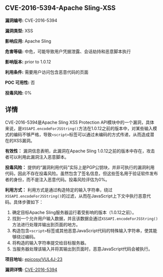 ## CVE-2016-5394-Apache Sling-XSS

**漏洞编号:** CVE-2016-5394

**漏洞类型:** XSS

**影响应用:** Apache Sling

**危害等级:** 中危，可能导致用户凭据泄露、会话劫持和恶意脚本执行

**影响版本:** prior to 1.0.12

**利用条件:** 需要用户访问包含恶意代码的页面

**POC 可用性:** 否

**投毒风险:** 0%

## 详情

CVE-2016-5394是Apache Sling XSS Protection API模块中的一个漏洞，具体来说，是`XSSAPI.encodeForJSString()`方法在1.0.12之前的版本中，对某些输入模式的编码不够严格，导致`<script>`标签可以通过未编码的方式传递，从而造成潜在的XSS漏洞。

**有效性：**
漏洞信息表明，此漏洞在Apache Sling 1.0.12之前的版本中存在，攻击者可以利用此漏洞注入恶意脚本。

**投毒风险：**
提供的“漏洞利用代码”实际上是PGP公钥块，并非可执行的漏洞利用代码，因此不存在投毒风险。虽然包含了签名信息，但这些签名用于验证软件发布者的身份，而不是注入恶意代码。投毒风险评估为0%。

**利用方式：**
利用方式是通过构造特定的输入字符串，绕过`XSSAPI.encodeForJSString()`的过滤，从而在JavaScript上下文中执行恶意代码。具体步骤如下：

1.  确定目标Apache Sling服务器运行着受影响的版本（1.0.12之前）。
2.  找到一个允许用户输入数据，并且该数据会通过`XSSAPI.encodeForJSString()`方法进行处理并输出到页面的地方。
3.  构造包含`<script>`标签或其他恶意JavaScript代码的特殊输入字符串，使其能够绕过编码。
4.  将构造的输入字符串提交给目标服务器。
5.  当服务器处理该输入并将其输出到页面时，恶意JavaScript代码会被执行。

**项目地址:** [epicosy/VUL4J-23](https://github.com/epicosy/VUL4J-23)

**漏洞详情:** [CVE-2016-5394](https://nvd.nist.gov/vuln/detail/CVE-2016-5394)